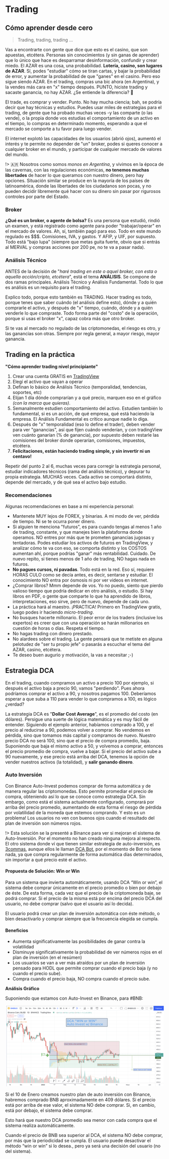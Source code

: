 # Trading

## Cómo aprender desde cero

>Trading, trading, trading ... 

Vas a encontrarte con gente que dice que esto es el casino, que son apuestas, etcétera. Personas sin conocimientos (y sin ganas de aprender) que lo único que hace es desparramar desinformación, confundir y crear miedo. El AZAR es una cosa, una probabilidad. **Lotería, casino, son lugares de AZAR**. Sí, podes "estudiar" cómo se tiran cartas, y bajar la probabilidad de error, y aumentar la probabilidad de que "ganes" en el casino. Pero eso sigue siendo AZAR. En el trading, compras una bic ahora (en Argentina), y la vendes más cara en "x" tiempo después. PUNTO, hiciste trading y sacaste ganancia, no hay AZAR. ¿Se entiende la diferencia? 🤔

El trade, es comprar y vender. Punto. No hay mucha ciencia; bah, se podría decir que hay técnicas y estudios. Puedes usar miles de estrategias para el trading, de gente que ha probado muchas veces -y las comparte (o las vende), o la propia donde vos estudias el comportamiento de un activo en el tiempo, lo compras en determinado momento, esperando a que el mercado se comporte a tu favor para luego vender.

El internet explotó las capacidades de los usuarios (abrió ojos), aumentó el interés y te permite no depender de "un" broker, podes si queres conocer a cualquier broker en el mundo, y participar de cualquier mercado de valores del mundo. 

!> :argentina: Nosotros como somos _monos en Argentina_, y vivimos en la época de las cavernas, con las regulaciones económicas, **no tenemos muchas libertades** de hacer lo que queramos con nuestro dinero, pero hay opciones. Situación similar se produce en la mayoría de los países de latinoamérica, donde las libertades de los ciudadanos son pocas, y no pueden decidir libremente qué hacer con su dinero sin pasar por rigurosos controles por parte del Estado.

### Broker
**¿Qué es un broker, o agente de bolsa?** Es una persona que estudió, rindió un examen, y está registrado como agente para poder "trabajar/operar" en el mercado de valores. Ah, sí, también pagó para eso. Todo en este mundo regulado es $$$. Comisiones, IVA, y gastos. Y AFIP, y UIF, por supuesto. Todo está "bajo lupa" (siempre que metas guita fuerte, obvio que si entrás al MERVAL y compras acciones por 200 pe, no te va a pasar nada).

### Análisis Técnico
ANTES de la decisión de "_haré trading en este o aquel broker, con esta o aquella acción/cripto, etcétera_", está el tema **ANÁLISIS**. Se compone de dos ramas principales. Análisis Técnico y Análisis Fundamental. Todo lo que es análisis es un requisito para el trading.

Explico todo, porque esto también es TRADING. Hacer trading es todo, porque tenes que saber cuándo (el análisis define esto), dónde y a quién comprarle el activo, y después de "x" tiempo, cuándo, dónde y a quién venderle lo que compraste. Todo forma parte del "costo" de la operación, porque si usas el broker "x", capaz cobra más que otro broker.

Si te vas al mercado no regulado de las criptomonedas, el riesgo es otro, y las ganancias son otras. Siempre por regla general, a mayor riesgo, mayor ganancia.

## Trading en la práctica

**"Cómo aprender trading nivel principiante"**

1. Crear una cuenta GRATIS en [TradingView](https://bit.ly/LocademiaCriptoTV)
2. Elegí el activo que vayan a operar
3. Definan lo básico de Análisis Técnico (temporalidad, tendencias, soportes, etc)
4. Elijan 1 día dónde comprarían y a qué precio, marquen eso en el gráfico _(con la marca que quieras)_.
5. Semanalmente estudien comportamiento del activo. Estudien también lo fundamental, si es un acción, de qué empresa, qué está haciendo la empresa. El Análisis Fundamental es crítico aunque nadie lo diga.
6. Después de "x" temporalidad (eso lo define el trader), deben vender para ver "ganancias", así que fijen cuándo venderían, y con tradingView ven cuánto ganarían (% de ganancia), por supuesto deben restarle las comisiones del broker donde operarían, comisiones, impuestos, etcétera.
7. **Felicitaciones, están haciendo trading simple, y sin invertir ni un centavo!**

Repetir del punto 2 al 6, muchas veces para corregir la estrategia personal, estudiar indicadores técnicos (rama del análisis técnico), y depurar tu propia estrategia. MUCHAS veces. Cada activo se comportará distinto, depende del mercado, y de qué sea el activo bajo estudio.

### Recomendaciones

Algunas recomendaciones en base a mi experiencia personal:

- Mantenete MUY lejos de FOREX, y binarias. A mi modo de ver, pérdida de tiempo. Ni se te ocurra poner dinero.
- Si alguien te menciona "futuros", es para cuando tengas al menos 1 año de trading, constante, y que manejes bien la plataforma donde operamos. NO entres por más que te prometen ganancias jugosas y tentadoras. Podes estudiar los activos de futuros en TradingView, y analizar cómo te va con eso, se comporta distinto y los COSTOS aumentan ahí, porque podrías "ganar" más rentabilidad. Cuidado. De nuevo repito, si tienes menos de 1 año de trading, NO hagas nada en futuros.
- **No pagues cursos, ni pavadas**. Todo está en la red. Eso sí, requiere HORAS CULO como se decía antes, es decir, sentarse y estudiar. El conocimiento NO entra por ósmosis ni por ver videos en internet.
- ¿Comprar libros? Mmm depende de vos. Yo no puedo, siento que pierdo valioso tiempo que podría dedicar en otro análisis, o estudio. Sí hay libros en PDF, o gente que comparte lo que ha aprendido de libros, interpretaciones, eso sirve, pero de nuevo, depende de cada uno.
- La práctica hará al maestro. ¡PRACTICA! Primero en TradingView gratis, luego podes ir haciendo _micro-trading_.
- No busques hacerte millonario. El peor error de los traders (inclusive los expertos) es creer que con una operación se harán millonarios en cuestión de horas o días. Respeta el tiempo.
- No hagas trading con dinero prestado.
- No alardees sobre el trading. La gente pensará que te metiste en alguna pelotudez de "ser tu propio jefe" o pasarás a escuchar el tema del AZAR, casino, etcétera.
- Te deseo buen augurio y motivación, la vas a necesitar ;-)

## Estrategia DCA

En el trading, cuando compramos un activo a precio 100 por ejemplo, si después el activo baja a precio 90, vamos "perdiendo". Pues ahora podríamos comprar el activo a 90, y nosotros pagamos 100. Deberíamos esperar a que suba a 110 para vender lo que compramos a 100, es lógico ¿verdad?

La estrategia DCA es "**Dollar Cost Average**", es el promedio del costo (en dólares). Persigue una suerte de lógica matemática y es muy fácil de entender. Siguiendo el ejemplo anterior, habíamos comprado a 100, y el precio al reducirse a 90, podemos volver a comprar. No vendemos en pérdida, sino que tomamos más capital y compramos de nuevo. Nuestro precio DCA no será 100, sino que el precio de compra promedio, baja. Suponiendo que baja el mismo activo a 50, y volvemos a comprar, entonces el precio promedio de compra, vuelve a bajar. Si el precio del activo sube a 90 nuevamente, y ese precio está arriba del DCA, tenemos la opción de vender nuestros activos (la totalidad), y **salir ganando dinero**.

### Auto Inversión

Con Binance Auto-Invest podemos comprar de forma automática y de manera regular las criptomonedas. Esto permite promediar el precio de compra, obteniendo así lo que se conoce como estrategia DCA. Sin embargo, como está el sistema actualmente configurado, comprará por arriba del precio promedio, aumentando de esta forma el riesgo de pérdida por volatilidad de la moneda que estemos comprando. Y esto es un problema! Los usuarios no ven con buenos ojos cuando el resultado del plan de inversión son números rojos.

!> Esta solución se la presenté a Binance para ver si mejoran el sistema de Auto-Inversión. Por el momento no han creado ninguna mejora al respecto. El otro sistema donde ví que tienen similar estrategia de auto-inversión, es [3commas](https://bit.ly/3criptos), aunque ellos le llaman [DCA Bot](https://bit.ly/3criptos), por el momento de Bot no tiene nada, ya que compra regularmente de forma automática días determinados, sin importar a qué precio esté el activo.

#### Propuesta de Solución: Win or Win
Para un sistema que invierta automáticamente, usando DCA “Win or win”, el sistema debe comprar únicamente en el precio promedio o bien por debajo de éste. De esta forma, cada vez que el precio de la criptomoneda baje, se podrá comprar. Si el precio de la misma está por encima del precio DCA del usuario, no debe comprar (salvo que el usuario así lo decida).

El usuario podrá crear un plan de inversión automática con éste método, o bien desactivarlo y comprar siempre que la frecuencia elegida se cumpla.


#### Beneficios
- Aumenta significativamente las posibilidades de ganar contra la volatilidad
- Disminuye significativamente la probabilidad de ver números rojos en el plan de inversión (en el resúmen)
- Los usuarios se van a ver más atraídos por un plan de inversión pensado para HODL que permite comprar cuando el precio baja (y no cuando el precio sube).
- Compra cuando el precio baja, NO compra cuando el precio sube.

**Análisis Gráfico** 

Suponiendo que estamos con Auto-Invest en Binance, para #BNB:

![](../assets/img/win-or-win.png)

Si el 10 de Enero creamos nuestro plan de auto inversión con Binance, habremos comprado BNB aproximadamente en 409 dólares. Si el precio está por arriba de ese valor, el sistema NO debe comprar. Si, en cambio, está por debajo, el sistema debe comprar.

Esto hará que nuestro DCA promedio sea menor con cada compra que el sistema realiza automáticamente.

Cuando el precio de BNB sea superior al DCA, el sistema NO debe comprar, por más que la periodicidad se cumpla. El usuario puede desactivar el método “win or win” si lo desea., pero ya será una decisión del usuario (no del sistema).
